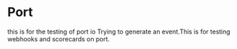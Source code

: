 # Port


this is for the testing of port io
Trying to generate an event.This is for testing webhooks and scorecards on port.

